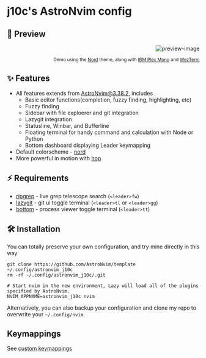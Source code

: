 # j10c's AstroNvim config

## 🌟 Preview

<div align="right">
  <img src="https://cdn.j10ccc.xyz/static/named/neovim-screenshot" alt="preview-image"/>
  <p>
    <sub>Demo using the <a href="https://github.com/gbprod/nord.nvim">Nord</a> theme, along with <a href="https://www.ibm.com/plex/">IBM Plex Mono</a> and <a href="https://github.com/wez/wezterm">WezTerm</a></sub>
  </p>
</div>

## ✨ Features

- All features extends from AstroNvim@3.38.2, includes
  - Basic editor functions(completion, fuzzy finding, highlighting, etc)
  - Fuzzy finding
  - Sidebar with file exploerer and git integration
  - Lazygit integration
  - Statusline, Winbar, and Bufferline
  - Floating terminal for handy command and calculation with Node or Python
  - Bottom dashboard displaying Leader keymapping 
- Default colorscheme - [nord](https://github.com/gbprod/nord.nvim)
- More powerful in motion with [hop](https://github.com/phaazon/hop.nvim)

## ⚡ Requirements

- [ripgrep](https://github.com/BurntSushi/ripgrep) - live grep telescope search (`<leader>fw`)
- [lazygit](https://github.com/jesseduffield/lazygit) - git ui toggle terminal (`<leader>tl` or `<leader>gg`)
- [bottom](https://github.com/ClementTsang/bottom) - process viewer toggle terminal (`<leader>tt`)

## 🛠️ Installation

You can totally preserve your own configuration, and try mine directly in this way

```shell
git clone https://github.com/AstroNvim/template ~/.config/astronvim_j10c
rm -rf ~/.config/astronvim_j10c/.git

# Start nvim in the new environment, Lazy will load all of the plugins specified by AstroNvim.
NVIM_APPNAME=astronvim_j10c nvim
```

Alternatively, you can also backup your configuration and clone my repo to overwrite your `~/.config/nvim`.

## Keymappings

See [custom keymappings](./mappings.md)
